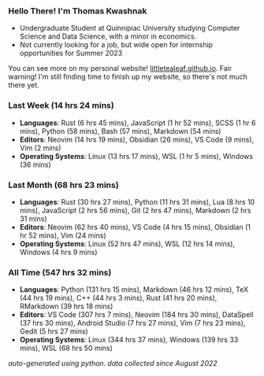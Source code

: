 
### Hello There! I'm Thomas Kwashnak

- Undergraduate Student at Quinnipiac University studying Computer Science and Data Science, with a minor in economics.
- Not currently looking for a job, but wide open for internship opportunities for Summer 2023

You can see more on my personal website! [littletealeaf.github.io](https://littletealeaf.github.io). Fair warning! I'm still finding time to finish up my website, so there's not much there yet.

### Last Week (14 hrs 24 mins)
- **Languages**: Rust (6 hrs 45 mins), JavaScript (1 hr 52 mins), SCSS (1 hr 6 mins), Python (58 mins), Bash (57 mins), Markdown (54 mins)
- **Editors**: Neovim (14 hrs 19 mins), Obsidian (26 mins), VS Code (9 mins), Vim (2 mins)
- **Operating Systems**: Linux (13 hrs 17 mins), WSL (1 hr 5 mins), Windows (36 mins)
    
### Last Month (68 hrs 23 mins)
- **Languages**: Rust (30 hrs 27 mins), Python (11 hrs 31 mins), Lua (8 hrs 10 mins), JavaScript (2 hrs 56 mins), Git (2 hrs 47 mins), Markdown (2 hrs 31 mins)
- **Editors**: Neovim (62 hrs 40 mins), VS Code (4 hrs 15 mins), Obsidian (1 hr 52 mins), Vim (24 mins)
- **Operating Systems**: Linux (52 hrs 47 mins), WSL (12 hrs 14 mins), Windows (4 hrs 9 mins)
    
### All Time (547 hrs 32 mins)
- **Languages**: Python (131 hrs 15 mins), Markdown (46 hrs 12 mins), TeX (44 hrs 19 mins), C++ (44 hrs 3 mins), Rust (41 hrs 20 mins), RMarkdown (39 hrs 18 mins)
- **Editors**: VS Code (307 hrs 7 mins), Neovim (184 hrs 30 mins), DataSpell (37 hrs 30 mins), Android Studio (7 hrs 27 mins), Vim (7 hrs 23 mins), Gedit (5 hrs 27 mins)
- **Operating Systems**: Linux (344 hrs 37 mins), Windows (139 hrs 33 mins), WSL (68 hrs 50 mins)
    

*auto-generated using python. data collected since August 2022*
